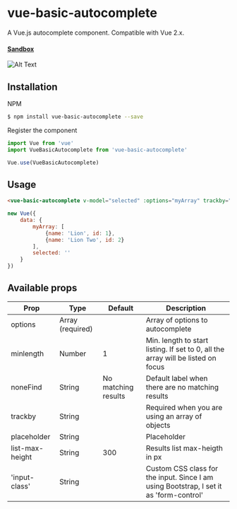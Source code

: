 # vue-basic-autocomplete
A Vue.js autocomplete component. Compatible with Vue 2.x.

#### [Sandbox](https://jsfiddle.net/ovictorpereira/tk65ecL8/15/ "Sandbox")

![Alt Text](https://media.giphy.com/media/cmzpTVS8rLWsxOX90l/giphy.gif)

## Installation
NPM
```bash
$ npm install vue-basic-autocomplete --save
``` 
Register the component
```js
import Vue from 'vue'
import VueBasicAutocomplete from 'vue-basic-autocomplete'

Vue.use(VueBasicAutocomplete)
``` 

## Usage
```html
<vue-basic-autocomplete v-model="selected" :options="myArray" trackby="name" input-class="form-control" />
```
```js
new Vue({
    data: {
        myArray: [
            {name: 'Lion', id: 1},
            {name: 'Lion Two', id: 2}
        ],
        selected: ''
    }
})
```

## Available props

| Prop        | Type             | Default                | Description                                      |
|-------------|------------------|------------------------|--------------------------------------------------|
| options     | Array (required) |                        | Array of options to autocomplete                 |
| minlength   | Number           | 1                      | Min. length to start listing. If set to 0, all the array will be listed on focus   |
| noneFind    | String           | No matching results    | Default label when there are no matching results |
| trackby     | String           |                        | Required when you are using an array of objects  |
| placeholder | String           |                        | Placeholder                                      |
| list-max-height | String       |       300              | Results list max-heigth in px                                      |
| 'input-class'     | String           |                  | Custom CSS class for the input. Since I am using Bootstrap, I set it as 'form-control' |